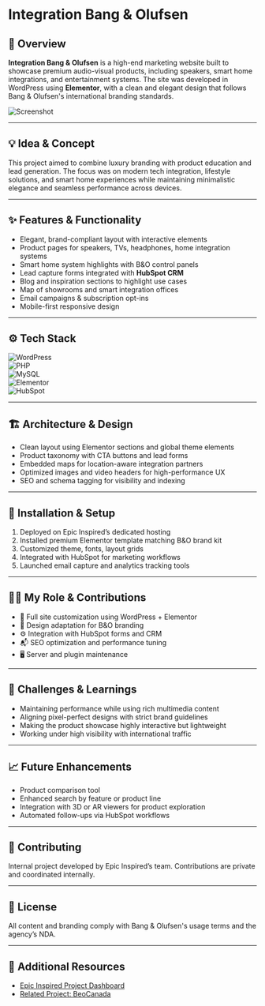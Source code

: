 # **Integration Bang & Olufsen**  

## 🧭 Overview  
**Integration Bang & Olufsen** is a high-end marketing website built to showcase premium audio-visual products, including speakers, smart home integrations, and entertainment systems. The site was developed in WordPress using **Elementor**, with a clean and elegant design that follows Bang & Olufsen's international branding standards.

![Screenshot](./assets/bangolufsen_preview.png)

---

## 💡 Idea & Concept  
This project aimed to combine luxury branding with product education and lead generation. The focus was on modern tech integration, lifestyle solutions, and smart home experiences while maintaining minimalistic elegance and seamless performance across devices.

---

## ✨ Features & Functionality  
- Elegant, brand-compliant layout with interactive elements  
- Product pages for speakers, TVs, headphones, home integration systems  
- Smart home system highlights with B&O control panels  
- Lead capture forms integrated with **HubSpot CRM**  
- Blog and inspiration sections to highlight use cases  
- Map of showrooms and smart integration offices  
- Email campaigns & subscription opt-ins  
- Mobile-first responsive design  

---

## ⚙️ Tech Stack  
![WordPress](https://img.shields.io/badge/WordPress-21759B?style=for-the-badge&logo=wordpress&logoColor=white)  
![PHP](https://img.shields.io/badge/PHP-777BB4?style=for-the-badge&logo=php&logoColor=white)  
![MySQL](https://img.shields.io/badge/MySQL-4479A1?style=for-the-badge&logo=mysql&logoColor=white)  
![Elementor](https://img.shields.io/badge/Elementor-92003B?style=for-the-badge&logo=elementor&logoColor=white)  
![HubSpot](https://img.shields.io/badge/HubSpot-FF7A59?style=for-the-badge&logo=hubspot&logoColor=white)

---

## 🏗 Architecture & Design  
- Clean layout using Elementor sections and global theme elements  
- Product taxonomy with CTA buttons and lead forms  
- Embedded maps for location-aware integration partners  
- Optimized images and video headers for high-performance UX  
- SEO and schema tagging for visibility and indexing  

---

## 🚀 Installation & Setup  
1. Deployed on Epic Inspired’s dedicated hosting  
2. Installed premium Elementor template matching B&O brand kit  
3. Customized theme, fonts, layout grids  
4. Integrated with HubSpot for marketing workflows  
5. Launched email capture and analytics tracking tools  

---

## 🧑‍💻 My Role & Contributions  
- 🎯 Full site customization using WordPress + Elementor  
- 🧠 Design adaptation for B&O branding  
- ⚙️ Integration with HubSpot forms and CRM  
- 📬 SEO optimization and performance tuning  
- 🖥️ Server and plugin maintenance  

---

## 🧗 Challenges & Learnings  
- Maintaining performance while using rich multimedia content  
- Aligning pixel-perfect designs with strict brand guidelines  
- Making the product showcase highly interactive but lightweight  
- Working under high visibility with international traffic  

---

## 📈 Future Enhancements  
- Product comparison tool  
- Enhanced search by feature or product line  
- Integration with 3D or AR viewers for product exploration  
- Automated follow-ups via HubSpot workflows  

---

## 🤝 Contributing  
Internal project developed by Epic Inspired’s team. Contributions are private and coordinated internally.

---

## 🪪 License  
All content and branding comply with Bang & Olufsen's usage terms and the agency’s NDA.

---

## 🔗 Additional Resources  
- [Epic Inspired Project Dashboard](../GitHubDashboard.md)  
- [Related Project: BeoCanada](../BeoCanada.md)  